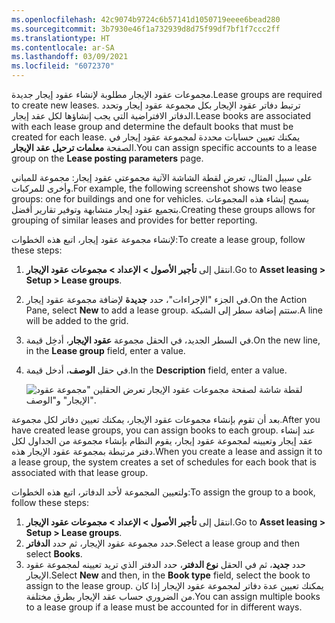 ```yaml
---
ms.openlocfilehash: 42c9074b9724c6b57141d1050719eeee6bead280
ms.sourcegitcommit: 3b7930e46f1a732939d8d75f99df7bf1f7ccc2ff
ms.translationtype: HT
ms.contentlocale: ar-SA
ms.lasthandoff: 03/09/2021
ms.locfileid: "6072370"
---
```

<span data-ttu-id="b6af4-101">‏‫مجموعات عقود الإيجار‬‬ مطلوبة لإنشاء عقود إيجار جديدة.</span><span class="sxs-lookup"><span data-stu-id="b6af4-101">Lease groups are required to create new leases.</span></span> <span data-ttu-id="b6af4-102">ترتبط دفاتر عقود الإيجار بكل مجموعة عقود إيجار وتحدد الدفاتر الافتراضية التي يجب إنشاؤها لكل عقد إيجار.</span><span class="sxs-lookup"><span data-stu-id="b6af4-102">Lease books are associated with each lease group and determine the default books that must be created for each lease.</span></span> <span data-ttu-id="b6af4-103">يمكنك تعيين حسابات محددة لمجموعة عقود إيجار في الصفحة **معلمات ترحيل عقد الإيجار**.</span><span class="sxs-lookup"><span data-stu-id="b6af4-103">You can assign specific accounts to a lease group on the **Lease posting parameters** page.</span></span>

<span data-ttu-id="b6af4-104">على سبيل المثال، تعرض لقطة الشاشة الآتية مجموعتي عقود إيجار: مجموعة للمباني وأخرى للمركبات.</span><span class="sxs-lookup"><span data-stu-id="b6af4-104">For example, the following screenshot shows two lease groups: one for buildings and one for vehicles.</span></span> <span data-ttu-id="b6af4-105">يسمح إنشاء هذه المجموعات بتجميع عقود إيجار متشابهة وتوفير تقارير أفضل.</span><span class="sxs-lookup"><span data-stu-id="b6af4-105">Creating these groups allows for grouping of similar leases and provides for better reporting.</span></span>

<span data-ttu-id="b6af4-106">لإنشاء مجموعة عقود إيجار، اتبع هذه الخطوات:</span><span class="sxs-lookup"><span data-stu-id="b6af4-106">To create a lease group, follow these steps:</span></span>

1.  <span data-ttu-id="b6af4-107">انتقل إلى **تأجير الأصول > الإعداد > مجموعات عقود الإيجار**.</span><span class="sxs-lookup"><span data-stu-id="b6af4-107">Go to **Asset leasing > Setup > Lease groups**.</span></span>
2.  <span data-ttu-id="b6af4-108">في الجزء "الإجراءات"، حدد **جديدة** لإضافة مجموعة عقود إيجار.</span><span class="sxs-lookup"><span data-stu-id="b6af4-108">On the Action Pane, select **New** to add a lease group.</span></span> <span data-ttu-id="b6af4-109">ستتم إضافة سطر إلى الشبكة.</span><span class="sxs-lookup"><span data-stu-id="b6af4-109">A line will be added to the grid.</span></span>
3.  <span data-ttu-id="b6af4-110">في السطر الجديد، في الحقل مجموعة **عقود الإيجار**، أدخِل قيمة.</span><span class="sxs-lookup"><span data-stu-id="b6af4-110">On the new line, in the **Lease group** field, enter a value.</span></span>
4.  <span data-ttu-id="b6af4-111">في حقل **الوصف**، أدخل قيمة.</span><span class="sxs-lookup"><span data-stu-id="b6af4-111">In the **Description** field, enter a value.</span></span>


    ![لقطة شاشة لصفحة مجموعات عقود الإيجار تعرض الحقلين "مجموعة عقود الإيجار" و"الوصف".](../media/lease-group.png)

<span data-ttu-id="b6af4-113">بعد أن تقوم بإنشاء مجموعات عقود الإيجار، يمكنك تعيين دفاتر لكل مجموعة.</span><span class="sxs-lookup"><span data-stu-id="b6af4-113">After you have created lease groups, you can assign books to each group.</span></span> <span data-ttu-id="b6af4-114">عند إنشاء عقد إيجار وتعيينه لمجموعة عقود إيجار، يقوم النظام بإنشاء مجموعة من الجداول لكل دفتر مرتبطة بمجموعة عقود الإيجار هذه.</span><span class="sxs-lookup"><span data-stu-id="b6af4-114">When you create a lease and assign it to a lease group, the system creates a set of schedules for each book that is associated with that lease group.</span></span>

<span data-ttu-id="b6af4-115">ولتعيين المجموعة لأحد الدفاتر، اتبع هذه الخطوات:</span><span class="sxs-lookup"><span data-stu-id="b6af4-115">To assign the group to a book, follow these steps:</span></span>

1.  <span data-ttu-id="b6af4-116">انتقل إلى **تأجير الأصول > الإعداد > مجموعات عقود الإيجار**.</span><span class="sxs-lookup"><span data-stu-id="b6af4-116">Go to **Asset leasing > Setup > Lease groups**.</span></span>
2.  <span data-ttu-id="b6af4-117">حدد مجموعة عقود الإيجار، ثم حدد **الدفاتر**.</span><span class="sxs-lookup"><span data-stu-id="b6af4-117">Select a lease group and then select **Books**.</span></span>
3.  <span data-ttu-id="b6af4-118">حدد **جديد**، ثم في الحقل **نوع الدفتر**، حدد الدفتر الذي تريد تعيينه لمجموعة عقود الإيجار.</span><span class="sxs-lookup"><span data-stu-id="b6af4-118">Select **New** and then, in the **Book type** field, select the book to assign to the lease group.</span></span> <span data-ttu-id="b6af4-119">يمكنك تعيين عدة دفاتر لمجموعة عقود الإيجار إذا كان من الضروري حساب عقد الإيجار بطرق مختلفة.</span><span class="sxs-lookup"><span data-stu-id="b6af4-119">You can assign multiple books to a lease group if a lease must be accounted for in different ways.</span></span>
